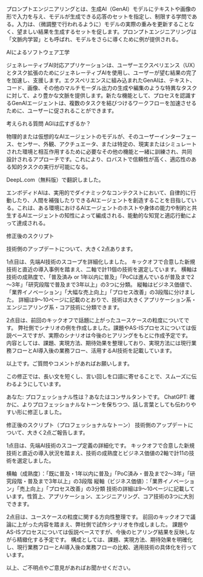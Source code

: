 プロンプトエンジニアリングとは、生成AI（GenAI）モデルにテキストや画像の形で入力を与え、モデルが生成できる応答のセットを指定し、制限する学問である。入力は、（微調整で行われるように）モデルの実際の重みを更新することなく、望ましい結果を生成するセットを促します。プロンプトエンジニアリングは「文脈内学習」とも呼ばれ、モデルをさらに導くために例が提供される。

AIによるソフトウェア工学

ジェネレーティブAI対応アプリケーションは、ユーザーエクスペリエンス（UX）とタスク拡張のためにジェネレーティブAIを使用し、ユーザーが望む結果の完了を加速し、支援します。エクスペリエンスに組み込まれたGenAIは、テキスト、コード、画像、その他のマルチモーダル出力の生成や編集のような特異なタスクに対して、より豊かな文脈を提供します。新たな機能として、プロセスを認識するGenAIエージェントは、複数のタスクを結びつけるワークフローを加速させるために、ユーザーに促されることができます。

考えられる質問 
AGIは広すぎるか？

物理的または仮想的なAIエージェントのモデルが、そのユーザーインターフェース、センサー、外観、アクチュエータ、または特定の、現実またはシミュレートされた環境と相互作用するために必要なその他の機能と一緒に訓練され、共同設計されるアプローチです。これにより、ロバストで信頼性が高く、適応性のある知的タスクの実行が可能になる。


DeepL.com（無料版）で翻訳しました。



エンボディドAIは、実用的でダイナミックなコンテクストにおいて、自律的に行動したり、人間を補強したりできるAIエージェントを創造することを目指している。これは、ある環境におけるAIエージェントのホストや身体の能力や制約と共生するAIエージェントの知性によって編成される、能動的な知覚と適応行動によって達成される。


修正後のスクリプト

技術側のアップデートについて、大きく2点あります。

1点目は、先端AI技術のスコープを詳細化しました。
キックオフで合意した新規技術と直近の導入事例を踏まえ、二軸で計11個の技術を選定しています。
横軸は技術の成熟度で、「普及済み or 1年以内に普及」「PoCは進んでいるが普及まで2～3年」「研究段階で普及まで3年以上」の3つに分類。
縦軸はビジネス価値で、「業界イノベーション」「大幅な売上向上」「プロセス改善」の3段階に分けました。
詳細は9～10ページに記載のとおりで、技術は大きくアプリケーション系・エンジニアリング系・コア技術に分類できます。

2点目は、前回のキックオフで話題に上がったユースケースの粒度についてです。
弊社側でシナリオの例を作成しました。課題やAS-ISプロセスについては仮説ベースですが、実際のシナリオは今後のヒアリングをもとに作成予定です。
内容としては、課題、実現方法、期待効果を整理しており、実現方法には現行業務フローとAI導入後の業務フロー、活用するAI技術を記載しています。

以上です。ご質問やコメントがあればお願いします。

この修正では、長い文を短くし、言い回しを口語に寄せることで、スムーズに伝わるようにしています。







あなた:
プロフェッショナル性は？あなたはコンサルタントです。
ChatGPT:
確かに、よりプロフェッショナルなトーンを保ちつつ、話し言葉としても伝わりやすい形に修正しました。

修正後のスクリプト（プロフェッショナルなトーン）
技術側のアップデートについて、大きく2点ご報告します。

1点目は、先端AI技術のスコープ定義の詳細化です。
キックオフで合意した新規技術と直近の導入状況を踏まえ、技術の成熟度とビジネス価値の2軸で計11の技術を選定しました。

横軸（成熟度）：「既に普及・1年以内に普及」「PoC済み・普及まで2～3年」「研究段階・普及まで3年以上」の3段階
縦軸（ビジネス価値）：「業界イノベーション」「売上向上」「プロセス改善」の3分類
技術の詳細は9～10ページに記載しています。性質上、アプリケーション、エンジニアリング、コア技術の3つに大別できます。

2点目は、ユースケースの粒度に関する方向性整理です。
前回のキックオフで議論に上がった内容を踏まえ、弊社側で試作シナリオを作成しました。
課題やAS-ISプロセスについては仮説ベースですが、今後のヒアリング結果を反映しながら精緻化する予定です。
構成としては、課題、実現方法、期待効果を明確化し、現行業務フローとAI導入後の業務フローの比較、適用技術の具体化を行っています。

以上、ご不明点やご意見があればお聞かせください。
